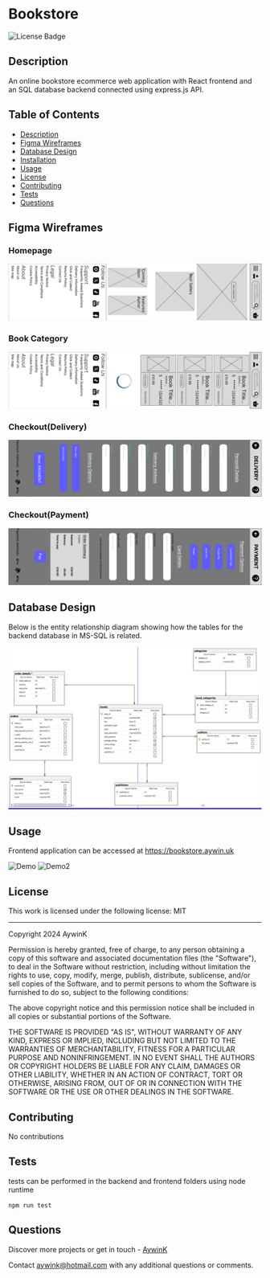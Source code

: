 
# Bookstore

![License Badge](https://img.shields.io/badge/License-MIT-green?labelColor=434343)

## Description

An online bookstore ecommerce web application with React frontend and an SQL database backend connected using express.js API.

## Table of Contents

* [Description](#Description)
* [Figma Wireframes](#Figma-Wireframes)
* [Database Design](#Database-Design)
* [Installation](#Installation)
* [Usage](#Usage)
* [License](#License)
* [Contributing](#Contributing)
* [Tests](#Tests)
* [Questions](#Questions)

## Figma Wireframes

### Homepage

<img src="./documentation_assets/homepage.jpg" alt="Homepage">

### Book Category

<img src="./documentation_assets/books.png" alt="Book Category">

### Checkout(Delivery)

<img src="./documentation_assets/checkout(delivery).png" alt="Checkout (Delivery)">

### Checkout(Payment)

<img src="./documentation_assets/checkout(payment).png" alt="Checkout (Payment)">

## Database Design

Below is the entity relationship diagram showing how the tables for the backend database in MS-SQL is related.

<img src="./documentation_assets/erd final.png" alt="SQL database entity relationship diagram">

## Usage

Frontend application can be accessed at https://bookstore.aywin.uk


<p>
<img src="./documentation_assets/demoCompressed.gif" alt="Demo" height="400px">
<img src="./documentation_assets/demo2.gif" alt="Demo2" height="400px">
</p>

## License

This work is licensed under the following license: MIT

---


Copyright 2024 AywinK

Permission is hereby granted, free of charge, to any person obtaining a copy of this software and associated documentation files (the "Software"), to deal in the Software without restriction, including without limitation the rights to use, copy, modify, merge, publish, distribute, sublicense, and/or sell copies of the Software, and to permit persons to whom the Software is furnished to do so, subject to the following conditions:
            
The above copyright notice and this permission notice shall be included in all copies or substantial portions of the Software.
            
THE SOFTWARE IS PROVIDED "AS IS", WITHOUT WARRANTY OF ANY KIND, EXPRESS OR IMPLIED, INCLUDING BUT NOT LIMITED TO THE WARRANTIES OF MERCHANTABILITY, FITNESS FOR A PARTICULAR PURPOSE AND NONINFRINGEMENT. IN NO EVENT SHALL THE AUTHORS OR COPYRIGHT HOLDERS BE LIABLE FOR ANY CLAIM, DAMAGES OR OTHER LIABILITY, WHETHER IN AN ACTION OF CONTRACT, TORT OR OTHERWISE, ARISING FROM, OUT OF OR IN CONNECTION WITH THE SOFTWARE OR THE USE OR OTHER DEALINGS IN THE SOFTWARE.
    


## Contributing

No contributions

## Tests

tests can be performed in the backend and frontend folders using node runtime


```
npm run test
```
    

## Questions

Discover more projects or get in touch - [AywinK](https://github.com/AywinK "My GitHub Profile")

Contact <aywink@hotmail.com> with any additional questions or comments.
